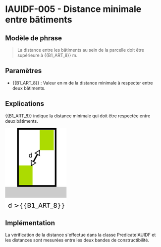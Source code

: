 # IAUIDF-005 - Distance minimale entre bâtiments

## Modèle de phrase

> La distance entre les bâtiments au sein de la parcelle doit être supérieure à {{B1_ART_8}} m.

## Paramètres
*  {{B1_ART_8}} : Valeur en m de la distance minimale à respecter entre deux bâtiments.


## Explications

{{B1_ART_8}} indique la distance minimale qui doit être respectée entre deux bâtiments.

![Image montrant la contrainte de distance entre deux bâtiments](./../img/rules/IAUIDF/IAUIDF-005.png)

## Implémentation

La vérification de la distance s'effectue dans la classe PredicateIAUIDF et les distances sont mesurées entre les deux bandes de constructibilité.
